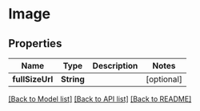 # Image

## Properties
Name | Type | Description | Notes
------------ | ------------- | ------------- | -------------
**fullSizeUrl** | **String** |  | [optional] 

[[Back to Model list]](../README.md#documentation-for-models) [[Back to API list]](../README.md#documentation-for-api-endpoints) [[Back to README]](../README.md)


